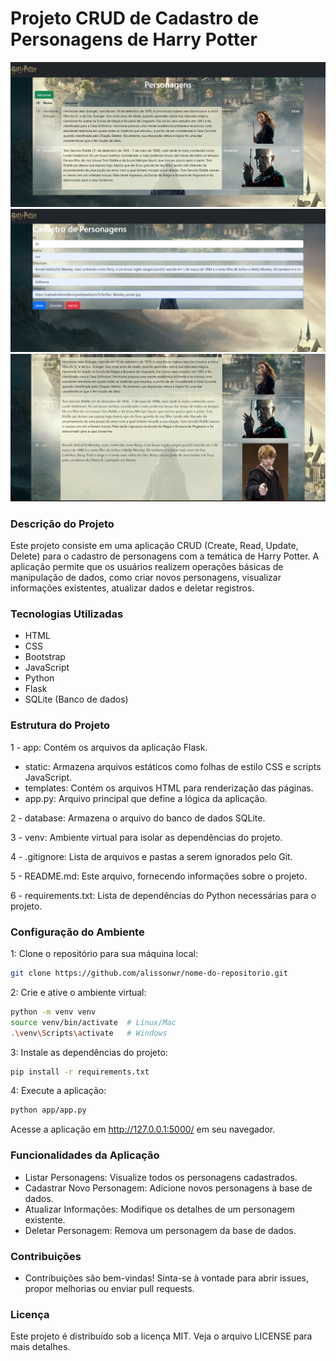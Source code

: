 # Projeto CRUD de Cadastro de Personagens de Harry Potter

<div align="center">
    <img src="./static/img/Captura de tela 2023-11-20 201203.png" width="600px">
</div>

<div align="center">
    <img src="./static/img/Captura de tela 2023-11-20 201231.png" width="600px">
</div>

<div align="center">
    <img src="./static/img/Captura de tela 2023-11-20 201245.png" width="600px">
</div>

### Descrição do Projeto
Este projeto consiste em uma aplicação CRUD (Create, Read, Update, Delete) para o cadastro de personagens com a temática de Harry Potter. A aplicação permite que os usuários realizem operações básicas de manipulação de dados, como criar novos personagens, visualizar informações existentes, atualizar dados e deletar registros.

### Tecnologias Utilizadas
- HTML
- CSS
- Bootstrap
- JavaScript
- Python
- Flask
- SQLite (Banco de dados)

### Estrutura do Projeto

1 - app: Contém os arquivos da aplicação Flask.

- static: Armazena arquivos estáticos como folhas de estilo CSS e scripts JavaScript.
- templates: Contém os arquivos HTML para renderização das páginas.
- app.py: Arquivo principal que define a lógica da aplicação.

2 - database: Armazena o arquivo do banco de dados SQLite.

3 - venv: Ambiente virtual para isolar as dependências do projeto.

4 - .gitignore: Lista de arquivos e pastas a serem ignorados pelo Git.

5 - README.md: Este arquivo, fornecendo informações sobre o projeto.

6 - requirements.txt: Lista de dependências do Python necessárias para o projeto.

### Configuração do Ambiente
1: Clone o repositório para sua máquina local:
```sh
git clone https://github.com/alissonwr/nome-do-repositorio.git
```
2: Crie e ative o ambiente virtual:
```sh
python -m venv venv
source venv/bin/activate  # Linux/Mac
.\venv\Scripts\activate   # Windows
```
3: Instale as dependências do projeto:
```sh
pip install -r requirements.txt
```
4: Execute a aplicação:
```sh
python app/app.py
```
Acesse a aplicação em http://127.0.0.1:5000/ em seu navegador.

### Funcionalidades da Aplicação
- Listar Personagens: Visualize todos os personagens cadastrados.
- Cadastrar Novo Personagem: Adicione novos personagens à base de dados.
- Atualizar Informações: Modifique os detalhes de um personagem existente.
- Deletar Personagem: Remova um personagem da base de dados.

### Contribuições
- Contribuições são bem-vindas! Sinta-se à vontade para abrir issues, propor melhorias ou enviar pull requests.

### Licença
Este projeto é distribuído sob a licença MIT. Veja o arquivo LICENSE para mais detalhes.